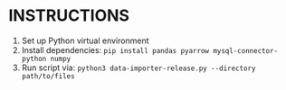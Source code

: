 # INSTRUCTIONS

1. Set up Python virtual environment
2. Install dependencies: `pip install pandas pyarrow mysql-connector-python numpy`
3. Run script via: `python3 data-importer-release.py --directory path/to/files`
